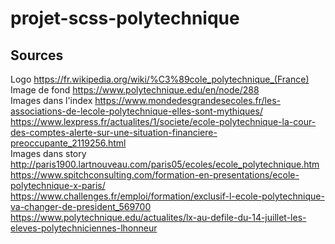 # projet-scss-polytechnique
## Sources
Logo
https://fr.wikipedia.org/wiki/%C3%89cole_polytechnique_(France)
<br>
Image de fond
https://www.polytechnique.edu/en/node/288
<br>
Images dans l'index 
https://www.mondedesgrandesecoles.fr/les-associations-de-lecole-polytechnique-elles-sont-mythiques/
https://www.lexpress.fr/actualites/1/societe/ecole-polytechnique-la-cour-des-comptes-alerte-sur-une-situation-financiere-preoccupante_2119256.html
<br>
Images dans story
http://paris1900.lartnouveau.com/paris05/ecoles/ecole_polytechnique.htm
https://www.spitchconsulting.com/formation-en-presentations/ecole-polytechnique-x-paris/
https://www.challenges.fr/emploi/formation/exclusif-l-ecole-polytechnique-va-changer-de-president_569700
https://www.polytechnique.edu/actualites/lx-au-defile-du-14-juillet-les-eleves-polytechniciennes-lhonneur
